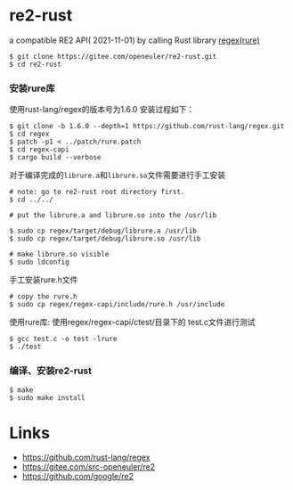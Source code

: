 # re2-rust

a compatible RE2 API(
2021-11-01)  by calling Rust library [regex(rure)](https://github.com/rust-lang/regex)


``` Shell
$ git clone https://gitee.com/openeuler/re2-rust.git
$ cd re2-rust
```


###  安装rure库
使用rust-lang/regex的版本号为1.6.0
安装过程如下：
``` Shell
$ git clone -b 1.6.0 --depth=1 https://github.com/rust-lang/regex.git
$ cd regex
$ patch -p1 < ../patch/rure.patch
$ cd regex-capi
$ cargo build --verbose
```
对于编译完成的`librure.a`和`librure.so`文件需要进行手工安装
``` Shell
# note: go to re2-rust root directory first.
$ cd ../../

# put the librure.a and librure.so into the /usr/lib

$ sudo cp regex/target/debug/librure.a /usr/lib
$ sudo cp regex/target/debug/librure.so /usr/lib

# make librure.so visible
$ sudo ldconfig
```
手工安装rure.h文件
``` Shell
# copy the rure.h
$ sudo cp regex/regex-capi/include/rure.h /usr/include
```

使用rure库:
使用regex/regex-capi/ctest/目录下的 test.c文件进行测试
``` Shell
$ gcc test.c -o test -lrure
$ ./test
```

### 编译、安装re2-rust

``` Shell
$ make
$ sudo make install
```

# Links

* https://github.com/rust-lang/regex
* https://gitee.com/src-openeuler/re2
* https://github.com/google/re2



